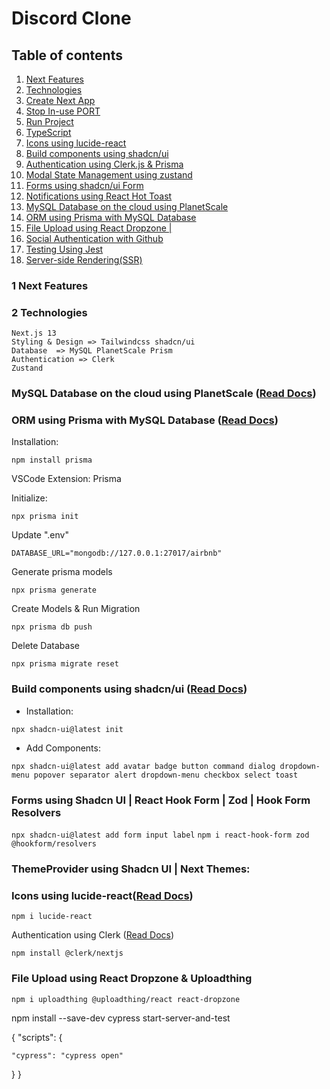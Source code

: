 # Discord Clone

## Table of contents

1. [Next Features](#1-next-features)
2. [Technologies](#2-technologies)
3. [Create Next App](#3-create-next-app)
4. [Stop In-use PORT](#4-stop-in-use-port)
5. [Run Project](#run-project)
6. [TypeScript](#typescript)
7. [Icons using lucide-react](#icons-using-lucide-react-read-docs)
8. [Build components using shadcn/ui](#build-components-using-shadcn-ui-read-docs)
9. [Authentication using Clerk.js & Prisma](https://clerk.com/docs/nextjs/get-started-with-nextjs)
10. [Modal State Management using zustand](#modal-state-management-using-zustand)
11. [Forms using shadcn/ui Form](#forms-using-react-hook-form)
12. [Notifications using React Hot Toast](#notifications-using-react-hot-toast)
13. [MySQL Database on the cloud using PlanetScale](#mysql-database-on-the-cloud-using-planetscale-read-docs)
14. [ORM using Prisma with MySQL Database](#orm-using-prisma-with-mysql-database-read-docs)
15. [File Upload using React Dropzone | ](#password-hash-using-bcrypt)
16. [Social Authentication with Github](#social-authentication-with-github)
18. [Testing Using Jest](#testing-using-jest)
19. [Server-side Rendering(SSR)](#server-side-rendering)

### 1 Next Features

### 2 Technologies

    Next.js 13
    Styling & Design => Tailwindcss shadcn/ui
    Database  => MySQL PlanetScale Prism
    Authentication => Clerk
    Zustand

### MySQL Database on the cloud using PlanetScale ([Read Docs](https://planetscale.com/docs))

### ORM using Prisma with MySQL Database ([Read Docs](https://planetscale.com/docs))

Installation:

    npm install prisma

VSCode Extension: Prisma

Initialize:

    npx prisma init

Update ".env"

    DATABASE_URL="mongodb://127.0.0.1:27017/airbnb"

Generate prisma models

    npx prisma generate

Create Models & Run Migration

    npx prisma db push

Delete Database

    npx prisma migrate reset

### Build components using shadcn/ui ([Read Docs](https://ui.shadcn.com/docs/installation/next))

- Installation:

`npx shadcn-ui@latest init`

- Add Components:

`npx shadcn-ui@latest add avatar badge button command dialog dropdown-menu popover separator alert dropdown-menu checkbox select toast`

### Forms using Shadcn UI | React Hook Form | Zod | Hook Form Resolvers

`npx shadcn-ui@latest add form input label`
`npm i react-hook-form zod @hookform/resolvers`

### ThemeProvider using Shadcn UI | Next Themes[](https://ui.shadcn.com/docs/dark-mode/next):

### Icons using lucide-react([Read Docs]())

    npm i lucide-react

Authentication using Clerk ([Read Docs](https://clerk.com/docs/nextjs/get-started-with-nextjs))

    npm install @clerk/nextjs

### File Upload using React Dropzone & Uploadthing

`npm i uploadthing @uploadthing/react react-dropzone`

npm install --save-dev cypress start-server-and-test

{
  "scripts": {
    
    "cypress": "cypress open"
  }
}
